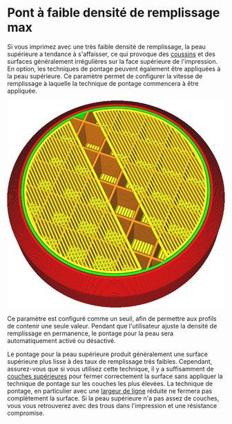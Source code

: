 Pont à faible densité de remplissage max
===

Si vous imprimez avec une très faible densité de remplissage, la peau supérieure a tendance à s'affaisser, ce qui provoque des [coussins](../troubleshooting/pillowing.md) et des surfaces généralement irrégulières sur la face supérieure de l'impression. En option, les techniques de pontage peuvent également être appliquées à la peau supérieure. Ce paramètre permet de configurer la vitesse de remplissage à laquelle la technique de pontage commencera à être appliquée.

![La peau forme un pont sur le remplissage](../../../articles/images/bridge_sparse_infill_max_density.png)

Ce paramètre est configuré comme un seuil, afin de permettre aux profils de contenir une seule valeur. Pendant que l'utilisateur ajuste la densité de remplissage en permanence, le pontage pour la peau sera automatiquement activé ou désactivé.

Le pontage pour la peau supérieure produit généralement une surface supérieure plus lisse à des taux de remplissage très faibles. Cependant, assurez-vous que si vous utilisez cette technique, il y a suffisamment de [couches supérieures](../shell/top_layers.md) pour fermer correctement la surface sans appliquer la technique de pontage sur les couches les plus élevées. La technique de pontage, en particulier avec une [largeur de ligne](bridge_skin_material_flow_3.md) réduite ne fermera pas complètement la surface. Si la peau supérieure n'a pas assez de couches, vous vous retrouverez avec des trous dans l'impression et une résistance compromise.
